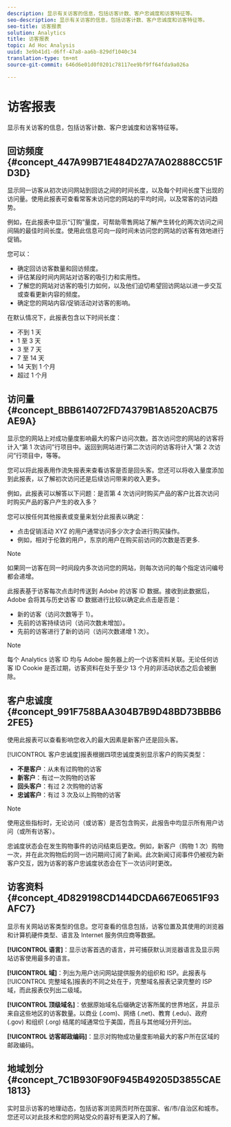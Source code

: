 ```yaml
---
description: 显示有关访客的信息，包括访客计数、客户忠诚度和访客特征等。
seo-description: 显示有关访客的信息，包括访客计数、客户忠诚度和访客特征等。
seo-title: 访客报表
solution: Analytics
title: 访客报表
topic: Ad Hoc Analysis
uuid: 3e9b41d1-d6ff-47a8-aa6b-829df1040c34
translation-type: tm+mt
source-git-commit: 646d6e01d0f0201c78117ee9bf9ff64fda9a026a

---
```



# 访客报表

显示有关访客的信息，包括访客计数、客户忠诚度和访客特征等。

## 回访频度 {#concept_447A99B71E484D27A7A02888CC51FD3D}

显示同一访客从初次访问网站到回访之间的时间长度，以及每个时间长度下出现的访问量。使用此报表可查看常客未访问您的网站的平均时间，以及常客的访问趋势。

<!-- 

c_reports_return_freq.xml

 -->

例如，在此报表中显示“订购”量度，可帮助零售网站了解产生转化的两次访问之间间隔的最佳时间长度。使用此信息可向一段时间未访问您的网站的访客有效地进行促销。

您可以：

* 确定回访访客数量和回访频度。
* 评估某段时间内网站对访客的吸引力和实用性。
* 了解您的网站对访客的吸引力如何，以及他们迫切希望回访网站以进一步交互或查看更新内容的频度。
* 确定您的网站内容/促销活动对访客的影响。

在默认情况下，此报表包含以下时间长度：

* 不到 1 天
* 1 至 3 天
* 3 至 7 天
* 7 至 14 天
* 14 天到 1 个月
* 超过 1 个月

## 访问量 {#concept_BBB614072FD74379B1A8520ACB75AE9A}

显示您的网站上对成功量度影响最大的客户访问次数。首次访问您的网站的访客将计入“第 1 次访问”行项目中。返回到网站进行第二次访问的访客将计入“第 2 次访问”行项目中，等等。

<!-- 

c_reports_visit_number.xml

 -->

您可以将此报表用作流失报表来查看访客是否是回头客。您还可以将收入量度添加到此报表，以了解初次访问还是后续访问带来的收入更多。

例如，此报表可以解答以下问题：是否第 4 次访问时购买产品的客户比首次访问时购买产品的客户产生的收入多？

您可以按任何其他报表或变量来划分此报表以确定：

* 点击促销活动 XYZ 的用户通常访问多少次才会进行购买操作。
* 例如，相对于伦敦的用户，东京的用户在购买前访问的次数是否更多.

>[!NOTE]
>
>如果同一访客在同一时间段内多次访问您的网站，则每次访问的每个指定访问编号都会递增。

此报表基于访客每次点击时传送到 Adobe 的访客 ID 数据。接收到此数据后，Adobe 会将其与历史访客 ID 数据进行比较以确定此点击是否是：

* 新的访客（访问次数等于 1）。
* 先前的访客持续访问（访问次数未增加）。
* 先前的访客进行了新的访问（访问次数递增 1 次）。

>[!NOTE]
>
>每个 Analytics 访客 ID 均与 Adobe 服务器上的一个访客资料关联。无论任何访客 ID Cookie 是否过期，访客资料在处于至少 13 个月的非活动状态之后会被删除。

## 客户忠诚度 {#concept_991F758BAA304B7B9D48BD73BBB62FE5}

使用此报表可以查看影响您收入的最大因素是新客户还是回头客。

<!-- 

c_reports_customerloyalty.xml

 -->

[!UICONTROL 客户忠诚度]报表根据四项忠诚度类别显示客户的购买类型：

* **不是客户**：从未有过购物的访客
* **新客户**：有过一次购物的访客
* **回头客户**：有过 2 次购物的访客
* **忠诚客户**：有过 3 次及以上购物的访客

>[!NOTE]
>
>使用这些指标时，无论访问（或访客）是否包含购买，此报告中均显示所有用户访问（或所有访客）。

忠诚度状态会在发生购物事件的访问结束后更改。例如，新客户（购物 1 次）购物一次，并在此次购物后的同一访问期间订阅了新闻。此次新闻订阅事件仍被视为新客户交互，因为访客的客户忠诚度状态会在下一次访问时更改。

## 访客资料 {#concept_4D829198CD144DCDA667E0651F93AFC7}

显示有关网站访客类型的信息。您可查看的信息包括，访客位置及其使用的浏览器和计算机硬件类型、语言及 Internet 服务供应商等数据。

<!-- 

c_reports_visitor_profile.xml

 -->

**[!UICONTROL 语言]**：显示访客首选的语言，并可捕获默认浏览器语言及显示网站访客使用最多的语言。

**[!UICONTROL 域]**：列出为用户访问网站提供服务的组织和 ISP。此报表与[!UICONTROL 完整域名]报表的不同之处在于，完整域名报表记录完整的 ISP 域，而此报表仅列出二级域。

**[!UICONTROL 顶级域名]**：依据原始域名后缀确定访客所属的世界地区，并显示来自这些地区的访客数量。以商业 (.com)、网络 (.net)、教育 (.edu)、政府 (.gov) 和组织 (.org) 结尾的域通常位于美国，而且与其他域分开列出。

**[!UICONTROL 访客邮政编码]**：显示对购物成功量度影响最大的客户所在区域的邮政编码。

## 地域划分 {#concept_7C1B930F90F945B49205D3855CAE1813}

<!-- 

c_reports_geosegmentation.xml

 -->

实时显示访客的地理动态，包括访客浏览网页时所在国家、省/市/自治区和城市。您还可以对此技术和您的网站受众的喜好有更深入的了解。
